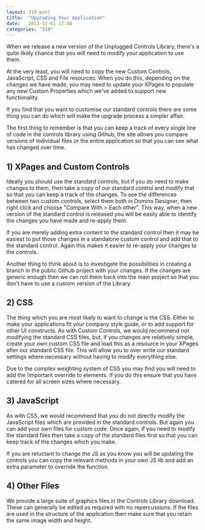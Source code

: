 ```yaml
---
layout: 310-post
title:  "Upgrading Your Application"
date:   2013-12-01 17:00
categories: "310"
---
```


When we release a new version of the Unplugged Controls Library, there's a quite likely chance that you will need to modify your application to use them.

At the very least, you will need to copy the new Custom Controls, JavaScript, CSS and File resources. When you do this, depending on the changes we have made, you may need to update your XPages to populate any new Custom Properties which we've added to support new functionality.

If you find that you want to customise our standard controls there are some thing you can do which will make the upgrade process a simpler affair.

The first thing to remember is that you can keep a track of every single line of code in the controls library using Github, the site allows you compare versions of individual files or the entire application so that you can see what has changed over time.

## 1) XPages and Custom Controls
Ideally you should use the standard controls, but if you do need to make changes to them, then take a copy of our standard control and modify that so that you can keep a track of the changes. To see the differences between two custom controls, select them both in Domino Designer, then right click and choose "Compare With > Each other". This way, when a new version of the standard control is released you will be easily able to identify the changes you have made and re-apply them.

If you are merely adding extra content to the standard control then it may be easiest to put those changes in a standalone custom control and add that to the standard control. Again this makes it easier to re-apply your changes to the controls.

Another thing to think about is to investigate the possibilities in creating a branch in the public Github project with your changes. If the changes are generic enough then we can roll them back into the main project so that you don't have to use a custom version of the Library.

## 2) CSS
The thing which you are most likely to want to change is the CSS. Either to make your applications fit your company style guide, or to add support for other UI constructs. As with Custom Controls, we would recommend not modifying the standard CSS files, but, if you changes are relatively simple, create your own custom CSS file and load this as a resource in your XPages after our standard CSS file. This will allow you to over write our standard settings where necessary without having to modify everything else.

Due to the complex weighting system of CSS you may find you will need to add the !important override to elements. If you do this ensure that you have catered for all screen sizes where necessary.

## 3) JavaScript
As with CSS, we would recommend that you do not directly modify the JavaScript files which are provided in the standard controls. But again you can add your own files for custom code. Once again, if you need to modify the standard files then take a copy of the standard files first so that you can keep track of the changes which you make.

If you are reluctant to change the JS as you know you will be updating the controls you can copy the relevant methods in your own JS lib and add an extra parameter to override the function.

## 4) Other Files
We provide a large suite of graphics files in the Controls Library download. These can generally be edited as required with no repercussions. If the files are used in the structure of the application then make sure that you retain the same image width and height.